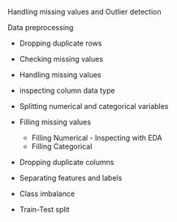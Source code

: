 Handling missing values and Outlier detection

Data preprocessing
  - Dropping duplicate rows
  - Checking missing values
  - Handling missing values
  - inspecting column data type
  - Splitting numerical and categorical variables

  - Filling missing values
     - Filling Numerical
            - Inspecting with EDA
     - Filling Categorical

   - Dropping duplicate columns

   - Separating features and labels

   - Class imbalance

   - Train-Test split
